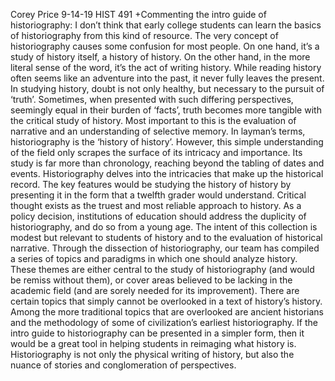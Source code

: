 Corey Price
9-14-19
HIST 491
+Commenting the intro guide of historiography:
I don’t think that early college students can learn the basics of historiography from this kind of resource.  The very concept of historiography causes some confusion for most people. On one hand, it’s a study of history itself, a history of history. On the other hand, in the more literal sense of the word, it’s the act of writing history.  While reading history often seems like an adventure into the past, it never fully leaves the present.  In studying history, doubt is not only healthy, but necessary to the pursuit of ‘truth’. Sometimes, when presented with such differing perspectives, seemingly equal in their burden of ‘facts’, truth becomes more tangible with the critical study of history. Most important to this is the evaluation of narrative and an understanding of selective memory.  In layman’s terms, historiography is the ‘history of history’. However, this simple understanding of the field only scrapes the surface of its intricacy and importance. Its study is far more than chronology, reaching beyond the tabling of dates and events. Historiography delves into the intricacies that make up the historical record.  The key features would be studying the history of history by presenting it in the form that a twelfth grader would understand.  Critical thought exists as the truest and most reliable approach to history. As a policy decision, institutions of education should address the duplicity of historiography, and do so from a young age.  The intent of this collection is modest but relevant to students of history and to the evaluation of historical narrative. Through the dissection of historiography, our team has compiled a series of topics and paradigms in which one should analyze history. These themes are either central to the study of historiography (and would be remiss without them), or cover areas believed to be lacking in the academic field (and are sorely needed for its improvement).  There are certain topics that simply cannot be overlooked in a text of history’s history. Among the more traditional topics that are overlooked are ancient historians and the methodology of some of civilization’s earliest historiography.  If the intro guide to historiography can be presented in a simpler form, then it would be a great tool in helping students in reimaging what history is. Historiography is not only the physical writing of history, but also the nuance of stories and conglomeration of perspectives.
